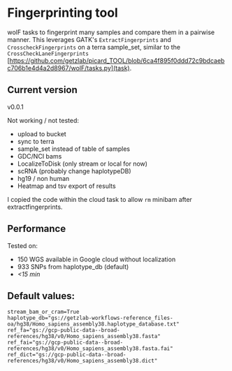 # Fingerprinting tool

wolF tasks to fingerprint many samples and compare them in a pairwise manner. This leverages GATK's `ExtractFingerprints` and `CrosscheckFingerprints` on a terra sample_set, similar to the `CrossCheckLaneFingerprints` [https://github.com/getzlab/picard_TOOL/blob/6ca4f895f0ddd72c9bdcaebc706b1e4d4a2d8967/wolF/tasks.py](task).

## Current version

v0.0.1

Not working / not tested: 

- upload to bucket
- sync to terra
- sample_set instead of table of samples
- GDC/NCI bams
- LocalizeToDisk (only stream or local for now)
- scRNA (probably change haplotypeDB)
- hg19 / non human
- Heatmap and tsv export of results

I copied the code within the cloud task to allow `rm` minibam after extractfingerprints.

## Performance

Tested on:

- 150 WGS available in Google cloud without localization
- 933 SNPs from haplotype_db (default)
- *<15 min*

## Default values:

```
stream_bam_or_cram=True
haplotype_db="gs://getzlab-workflows-reference_files-oa/hg38/Homo_sapiens_assembly38.haplotype_database.txt"
ref_fa="gs://gcp-public-data--broad-references/hg38/v0/Homo_sapiens_assembly38.fasta"
ref_fai="gs://gcp-public-data--broad-references/hg38/v0/Homo_sapiens_assembly38.fasta.fai"
ref_dict="gs://gcp-public-data--broad-references/hg38/v0/Homo_sapiens_assembly38.dict"
```
